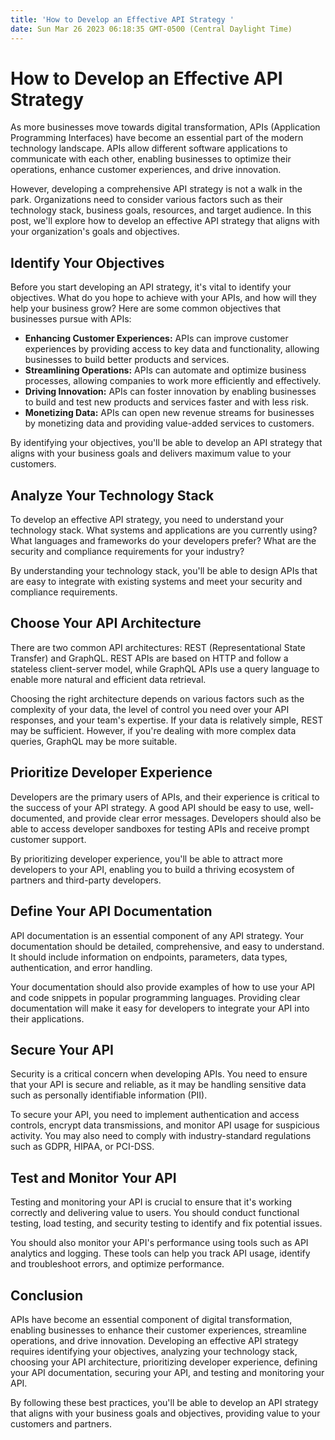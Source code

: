 ```yaml
---
title: 'How to Develop an Effective API Strategy '
date: Sun Mar 26 2023 06:18:35 GMT-0500 (Central Daylight Time)
---
```


# How to Develop an Effective API Strategy

As more businesses move towards digital transformation, APIs (Application Programming Interfaces) have become an essential part of the modern technology landscape. APIs allow different software applications to communicate with each other, enabling businesses to optimize their operations, enhance customer experiences, and drive innovation.

However, developing a comprehensive API strategy is not a walk in the park. Organizations need to consider various factors such as their technology stack, business goals, resources, and target audience. In this post, we'll explore how to develop an effective API strategy that aligns with your organization's goals and objectives.

## Identify Your Objectives

Before you start developing an API strategy, it's vital to identify your objectives. What do you hope to achieve with your APIs, and how will they help your business grow? Here are some common objectives that businesses pursue with APIs:

- **Enhancing Customer Experiences:** APIs can improve customer experiences by providing access to key data and functionality, allowing businesses to build better products and services.
- **Streamlining Operations:** APIs can automate and optimize business processes, allowing companies to work more efficiently and effectively.
- **Driving Innovation:** APIs can foster innovation by enabling businesses to build and test new products and services faster and with less risk.
- **Monetizing Data:** APIs can open new revenue streams for businesses by monetizing data and providing value-added services to customers.

By identifying your objectives, you'll be able to develop an API strategy that aligns with your business goals and delivers maximum value to your customers.

## Analyze Your Technology Stack

To develop an effective API strategy, you need to understand your technology stack. What systems and applications are you currently using? What languages and frameworks do your developers prefer? What are the security and compliance requirements for your industry?

By understanding your technology stack, you'll be able to design APIs that are easy to integrate with existing systems and meet your security and compliance requirements.

## Choose Your API Architecture

There are two common API architectures: REST (Representational State Transfer) and GraphQL. REST APIs are based on HTTP and follow a stateless client-server model, while GraphQL APIs use a query language to enable more natural and efficient data retrieval.

Choosing the right architecture depends on various factors such as the complexity of your data, the level of control you need over your API responses, and your team's expertise. If your data is relatively simple, REST may be sufficient. However, if you're dealing with more complex data queries, GraphQL may be more suitable.

## Prioritize Developer Experience

Developers are the primary users of APIs, and their experience is critical to the success of your API strategy. A good API should be easy to use, well-documented, and provide clear error messages. Developers should also be able to access developer sandboxes for testing APIs and receive prompt customer support.

By prioritizing developer experience, you'll be able to attract more developers to your API, enabling you to build a thriving ecosystem of partners and third-party developers.

## Define Your API Documentation

API documentation is an essential component of any API strategy. Your documentation should be detailed, comprehensive, and easy to understand. It should include information on endpoints, parameters, data types, authentication, and error handling.

Your documentation should also provide examples of how to use your API and code snippets in popular programming languages. Providing clear documentation will make it easy for developers to integrate your API into their applications.

## Secure Your API

Security is a critical concern when developing APIs. You need to ensure that your API is secure and reliable, as it may be handling sensitive data such as personally identifiable information (PII).

To secure your API, you need to implement authentication and access controls, encrypt data transmissions, and monitor API usage for suspicious activity. You may also need to comply with industry-standard regulations such as GDPR, HIPAA, or PCI-DSS.

## Test and Monitor Your API

Testing and monitoring your API is crucial to ensure that it's working correctly and delivering value to users. You should conduct functional testing, load testing, and security testing to identify and fix potential issues.

You should also monitor your API's performance using tools such as API analytics and logging. These tools can help you track API usage, identify and troubleshoot errors, and optimize performance.

## Conclusion

APIs have become an essential component of digital transformation, enabling businesses to enhance their customer experiences, streamline operations, and drive innovation. Developing an effective API strategy requires identifying your objectives, analyzing your technology stack, choosing your API architecture, prioritizing developer experience, defining your API documentation, securing your API, and testing and monitoring your API.

By following these best practices, you'll be able to develop an API strategy that aligns with your business goals and objectives, providing value to your customers and partners.
